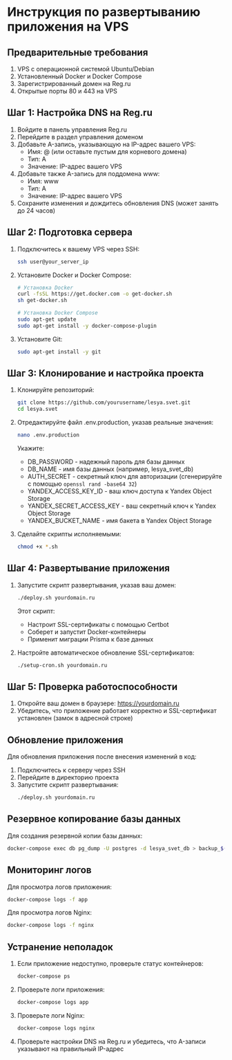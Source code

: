 # Инструкция по развертыванию приложения на VPS

## Предварительные требования

1. VPS с операционной системой Ubuntu/Debian
2. Установленный Docker и Docker Compose
3. Зарегистрированный домен на Reg.ru
4. Открытые порты 80 и 443 на VPS

## Шаг 1: Настройка DNS на Reg.ru

1. Войдите в панель управления Reg.ru
2. Перейдите в раздел управления доменом
3. Добавьте A-запись, указывающую на IP-адрес вашего VPS:
   - Имя: @ (или оставьте пустым для корневого домена)
   - Тип: A
   - Значение: IP-адрес вашего VPS
4. Добавьте также A-запись для поддомена www:
   - Имя: www
   - Тип: A
   - Значение: IP-адрес вашего VPS
5. Сохраните изменения и дождитесь обновления DNS (может занять до 24 часов)

## Шаг 2: Подготовка сервера

1. Подключитесь к вашему VPS через SSH:
   ```bash
   ssh user@your_server_ip
   ```

2. Установите Docker и Docker Compose:
   ```bash
   # Установка Docker
   curl -fsSL https://get.docker.com -o get-docker.sh
   sh get-docker.sh
   
   # Установка Docker Compose
   sudo apt-get update
   sudo apt-get install -y docker-compose-plugin
   ```

3. Установите Git:
   ```bash
   sudo apt-get install -y git
   ```

## Шаг 3: Клонирование и настройка проекта

1. Клонируйте репозиторий:
   ```bash
   git clone https://github.com/yourusername/lesya.svet.git
   cd lesya.svet
   ```

2. Отредактируйте файл .env.production, указав реальные значения:
   ```bash
   nano .env.production
   ```

   Укажите:
   - DB_PASSWORD - надежный пароль для базы данных
   - DB_NAME - имя базы данных (например, lesya_svet_db)
   - AUTH_SECRET - секретный ключ для авторизации (сгенерируйте с помощью `openssl rand -base64 32`)
   - YANDEX_ACCESS_KEY_ID - ваш ключ доступа к Yandex Object Storage
   - YANDEX_SECRET_ACCESS_KEY - ваш секретный ключ к Yandex Object Storage
   - YANDEX_BUCKET_NAME - имя бакета в Yandex Object Storage

3. Сделайте скрипты исполняемыми:
   ```bash
   chmod +x *.sh
   ```

## Шаг 4: Развертывание приложения

1. Запустите скрипт развертывания, указав ваш домен:
   ```bash
   ./deploy.sh yourdomain.ru
   ```

   Этот скрипт:
   - Настроит SSL-сертификаты с помощью Certbot
   - Соберет и запустит Docker-контейнеры
   - Применит миграции Prisma к базе данных

2. Настройте автоматическое обновление SSL-сертификатов:
   ```bash
   ./setup-cron.sh yourdomain.ru
   ```

## Шаг 5: Проверка работоспособности

1. Откройте ваш домен в браузере: https://yourdomain.ru
2. Убедитесь, что приложение работает корректно и SSL-сертификат установлен (замок в адресной строке)

## Обновление приложения

Для обновления приложения после внесения изменений в код:

1. Подключитесь к серверу через SSH
2. Перейдите в директорию проекта
3. Запустите скрипт развертывания:
   ```bash
   ./deploy.sh yourdomain.ru
   ```

## Резервное копирование базы данных

Для создания резервной копии базы данных:

```bash
docker-compose exec db pg_dump -U postgres -d lesya_svet_db > backup_$(date +%Y%m%d).sql
```

## Мониторинг логов

Для просмотра логов приложения:

```bash
docker-compose logs -f app
```

Для просмотра логов Nginx:

```bash
docker-compose logs -f nginx
```

## Устранение неполадок

1. Если приложение недоступно, проверьте статус контейнеров:
   ```bash
   docker-compose ps
   ```

2. Проверьте логи приложения:
   ```bash
   docker-compose logs app
   ```

3. Проверьте логи Nginx:
   ```bash
   docker-compose logs nginx
   ```

4. Проверьте настройки DNS на Reg.ru и убедитесь, что A-записи указывают на правильный IP-адрес 